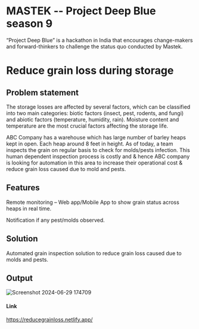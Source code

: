 # MASTEK -- Project Deep Blue season 9

“Project Deep Blue” is a hackathon in India that encourages change-makers and forward-thinkers to challenge the status quo conducted by Mastek.


# Reduce grain loss during storage

## Problem statement
The storage losses are affected by several factors, which can be classified into two main categories: biotic factors (insect, pest, rodents, and fungi) and abiotic factors (temperature, humidity, rain). Moisture content and temperature are the most crucial factors affecting the storage life.

ABC Company has a warehouse which has large number of barley heaps kept in open. Each heap around 8 feet in height. As of today, a team inspects the grain on regular basis to check for molds/pests infection. This human dependent inspection process is costly and & hence ABC company is looking for automation in this area to increase their operational cost & reduce grain loss caused due to mold and pests.

## Features
Remote monitoring – Web app/Mobile App to show grain status across heaps in real time.

Notification if any pest/molds observed.

## Solution

Automated grain inspection solution to reduce grain loss caused due to molds and pests.


## Output
![Screenshot 2024-06-29 174709](https://github.com/muthu-2005/RGS-Deep-Blue-Project/assets/139162239/5698a744-cce9-4b67-a427-34b5c0a6890f)


#### Link
https://reducegrainloss.netlify.app/
